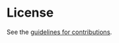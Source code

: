 # License

See the
[guidelines for contributions](https://github.com/CBonnell/lamps-keyusage-crl-validation-clarification/blob/main/CONTRIBUTING.md).
